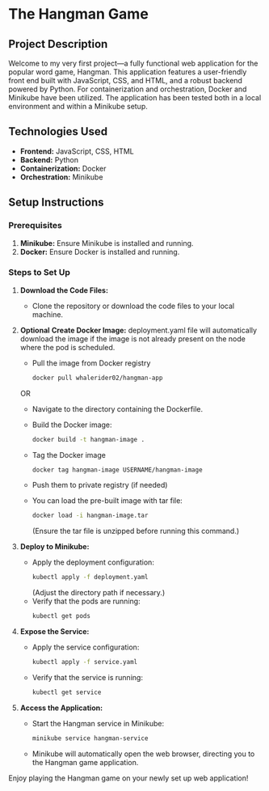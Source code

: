 # The Hangman Game

## Project Description

Welcome to my very first project—a fully functional web application for the popular word game, Hangman. This application features a user-friendly front end built with JavaScript, CSS, and HTML, and a robust backend powered by Python. For containerization and orchestration, Docker and Minikube have been utilized. The application has been tested both in a local environment and within a Minikube setup.

## Technologies Used

- **Frontend:** JavaScript, CSS, HTML
- **Backend:** Python
- **Containerization:** Docker
- **Orchestration:** Minikube

## Setup Instructions

### Prerequisites

1. **Minikube:** Ensure Minikube is installed and running.
2. **Docker:** Ensure Docker is installed and running.

### Steps to Set Up

1. **Download the Code Files:**
   - Clone the repository or download the code files to your local machine.

2. **Optional** **Create Docker Image:**
   deployment.yaml file will automatically download the image if the image is not already present on the node where the pod is scheduled.
   - Pull the image from Docker registry
     ```bash
     docker pull whalerider02/hangman-app
     ```
   OR
   - Navigate to the directory containing the Dockerfile.
   - Build the Docker image:
     ```bash
     docker build -t hangman-image .
     ```
   - Tag the Docker image
     ```bash
     docker tag hangman-image USERNAME/hangman-image
     ```
   - Push them to private registry (if needed)
     
     
   - You can load the pre-built image with tar file:
     ```bash
     docker load -i hangman-image.tar
     ```
     (Ensure the tar file is unzipped before running this command.)
     
4. **Deploy to Minikube:**
   - Apply the deployment configuration:
     ```bash
     kubectl apply -f deployment.yaml
     ```
     (Adjust the directory path if necessary.)
   - Verify that the pods are running:
     ```bash
     kubectl get pods
     ```

5. **Expose the Service:**
   - Apply the service configuration:
     ```bash
     kubectl apply -f service.yaml
     ```
   - Verify that the service is running:
     ```bash
     kubectl get service
     ```

6. **Access the Application:**
   - Start the Hangman service in Minikube:
     ```bash
     minikube service hangman-service
     ```
   - Minikube will automatically open the web browser, directing you to the Hangman game application.

Enjoy playing the Hangman game on your newly set up web application!

